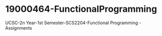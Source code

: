 # 19000464-FunctionalProgramming
UCSC-2n Year-1st Semester-SCS2204-Functional Programming -Assignments
